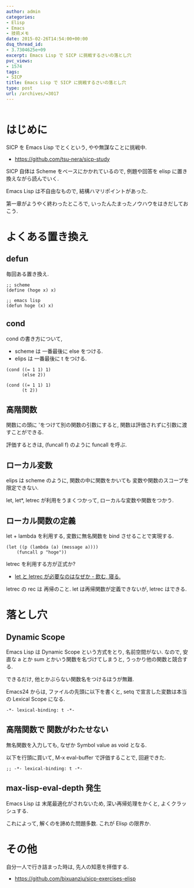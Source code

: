 ```yaml
---
author: admin
categories:
- Elisp
- Emacs
- 技術メモ
date: 2015-02-26T14:54:00+00:00
dsq_thread_id:
- 3.7304625e+09
excerpt: Emacs Lisp で SICP に挑戦するさいの落とし穴
pvc_views:
- 1574
tags:
- SICP
title: Emacs Lisp で SICP に挑戦するさいの落とし穴
type: post
url: /archives/=3017
---
```


<img alt="" src="https://futurismo.biz/wp-content/uploads/emacs_logo.jpg"/>

はじめに
========

SICP を Emacs Lisp でとくという, やや無謀なことに挑戦中.

-   <https://github.com/tsu-nera/sicp-study>

SICP 自体は Scheme をベースにかかれているので, 例題や回答を elisp
に置き換えながら読んでいく.

Emacs Lisp は不自由なもので, 結構ハマリポイントがあった.

第一章がようやく終わったところで,
いったんたまったノウハウをはきだしておこう.

よくある置き換え
================

defun
-----

毎回ある置き換え.

``` {.commonlisp}
;; scheme
(define (hoge x) x)

;; emacs lisp
(defun hoge (x) x)
```

cond
----

cond の書き方について,

-   scheme は 一番最後に else をつける.
-   elips は 一番最後に t をつける.

``` {.commonlisp}
(cond ((= 1 1) 1)
      (else 2))

(cond ((= 1 1) 1)
      (t 2))
```

高階関数
--------

関数にの頭に 'をつけて別の関数の引数にすると,
関数は評価されずに引数に渡すことができる.

評価するときは, (funcall f) のように funcall を呼ぶ.

ローカル変数
------------

elips は scheme のように, 関数の中に関数をかいても
変数や関数のスコープを限定できない.

let, let\*, letrec が利用をうまくつかって, ローカルな変数や関数をつかう.

ローカル関数の定義
------------------

let + lambda を利用する, 変数に無名関数を bind させることで実現する.

``` {.commonlisp}
(let ((p (lambda (a) (message a))))
    (funcall p "hoge"))
```

letrec を利用する方が正式か?

-   [let と letrec が必要なのはなぜか - 飲む, 寝る.
    ](http://d.hatena.ne.jp/nomnel/20120712/1342085066)

letrec の rec は 再帰のこと. let は再帰関数が定義できないが, letrec
はできる.

落とし穴
========

Dynamic Scope
-------------

Emacs Lisp は Dynamic Scope という方式をとり, 名前空間がない. なので,
安直な a とか sum とかいう関数を名づけてしまうと,
うっかり他の関数と競合する.

できるだけ, 他とかぶらない関数名をつけるほうが無難.

Emacs24 からは, ファイルの先頭に以下を書くと, setq
で宣言した変数は本当の Lexical Scope になる.

``` {.commonlisp}
-*- lexical-binding: t -*- 
```

高階関数で 関数がわたせない
---------------------------

無名関数を入力しても, なぜか Symbol value as void となる.

以下を行頭に買いて, M-x eval-buffer で評価することで, 回避できた.

``` {.commonlisp}
;; -*- lexical-binding: t -*- 
```

max-lisp-eval-depth 発生
------------------------

Emacs Lisp は 末尾最適化がされないため, 深い再帰処理をかくと,
よくクラッシュする.

これによって, 解くのを諦めた問題多数. これが Elisp の限界か.

その他
======

自分一人で行き詰まった時は, 先人の知恵を拝借する.

-   <https://github.com/bixuanzju/sicp-exercises-elisp>

